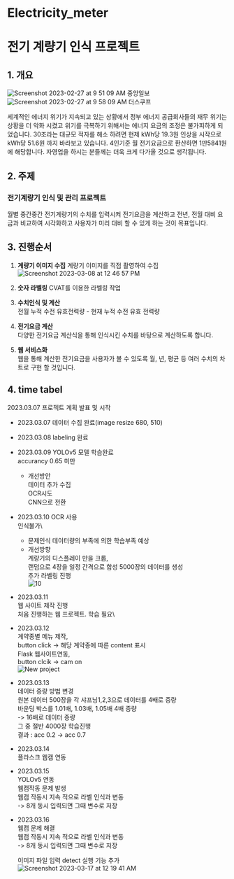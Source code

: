 # Electricity_meter
# 전기 계량기 인식 프로젝트

## 1. 개요
![Screenshot 2023-02-27 at 9 51 09 AM](https://user-images.githubusercontent.com/107936957/223613984-9705a61e-3c30-44b7-bfb9-b4efbccaa7bb.png)
중앙일보
![Screenshot 2023-02-27 at 9 58 09 AM](https://user-images.githubusercontent.com/107936957/223613995-a0558bab-d5b7-45c1-a54e-c8b4610b53df.png)
더스쿠프

세계적인 에너지 위기가 지속되고 있는 상황에서 정부 에너지 공급회사들의 재무 위기는 상황을 더 악화 시켰고 위기를 극복하기 위해서는 에너지 요금의 조정은 불가피하게 되었습니다.
30조라는 대규모 적자를 해소 하려면 현제 kWh당 19.3원 인상을 시작으로 kWh당 51.6원 까지 바라보고 있습니다. 4인기준 월 전기요금으로 환산하면 1만5841원에 해당합니다.
자영업을 하시는 분들께는 더욱 크게 다가올 것으로 생각됩니다.

## 2. 주제
### 전기계량기 인식 및 관리 프로젝트
월별 중간중간 전기계량기의 수치를 입력시켜 전기요금을 계산하고 전년, 전월 대비 요금과 비교하여 
시각화하고 사용자가 미리 대비 할 수 있게 하는 것이 목표입니다.

## 3. 진행순서
1. **계량기 이미지 수집**
    계량기 이미지를 직접 촬영하여 수집
    ![Screenshot 2023-03-08 at 12 46 57 PM](https://user-images.githubusercontent.com/107936957/223614623-a335806c-654d-4230-b18c-dfddfc4f7cf9.png)

2. **숫자 라벨링**
    CVAT를 이용한 라벨링 작업
    
3. **수치인식 및 계산**  
    전월 누적 수전 유효전력량 - 현재 누적 수전 유효 전력량
    
4. **전기요금 계산**    
    다양한 전기요금 계산식을 통해 인식시킨 수치를 바탕으로 계산하도록 합니다.
    
5. **웹 서비스화**\
    웹을 통해 계산한 전기요금을 사용자가 볼 수 있도록 월, 년, 평균 등 여러 수치의 차트로 구현 할 것입니다.
    
    
## 4. time tabel   
2023.03.07 프로젝트 계획 발표 및 시작

- 2023.03.07 데이터 수집 완료(image resize 680, 510)
- 2023.03.08 labeling 완료

- 2023.03.09 YOLOv5 모델 학습완료\
    accurancy 0.65 미만
    - 개선방안\
        데이터 추가 수집\
        OCR시도\
        CNN으로 전환
        
- 2023.03.10 OCR 사용\
    인식불가\
    - 문제인식
        데이터량의 부족에 의한 학습부족 예상
    - 개선방향\
        계량기의 디스플레이 만을 크롭,\
        랜덤으로 4장을 일정 간격으로 합성 5000장의 데이터를 생성\
        추가 라벨링 진행\
        ![10](https://user-images.githubusercontent.com/107936957/224549810-df8dedce-8add-4256-8a18-7c1cb9563f59.png)

- 2023.03.11\
    웹 사이트 제작 진행\
    처음 진행하는 웹 프로젝트. 학습 필요\
 
- 2023.03.12\
    계약종별 메뉴 제작,\
    button click -> 해당 계약종에 따른 content 표시\
    Flask 웹사이트연동,\
    button clcik -> cam on\
    ![New project](https://user-images.githubusercontent.com/107936957/224550603-d049271b-94cb-446a-ac05-67d4f4d6b3be.gif)
- 2023.03.13\
    데이터 증량 방법 변경\
        원본 데이터 500장을 각 샤프닝1,2,3으로 데이터를 4배로 증량\
        바운딩 박스를 1.01배, 1.03배, 1.05배 4배 증량\
        -> 16배로 데이터 증량\
        그 중 절반 4000장 학습진행\
        결과 : acc 0.2 -> acc 0.7
        
- 2023.03.14\
    플라스크 웹캠 연동
    
- 2023.03.15\
    YOLOv5 연동\
    웹캠작동 문제 발생\
        웹캠 작동시 지속 적으로 라벨 인식과 변동\
        -> 8개 동시 입력되면 그때 변수로 저장
    
- 2023.03.16\
    웹캠 문제 해결\
        웹캠 작동시 지속 적으로 라벨 인식과 변동\
        -> 8개 동시 입력되면 그때 변수로 저장

    이미지 파일 입력 detect 실행 기능 추가\
![Screenshot 2023-03-17 at 12 19 41 AM](https://user-images.githubusercontent.com/107936957/225666417-2df755d3-de55-4566-8a86-2974fa01be36.png)

    
    
